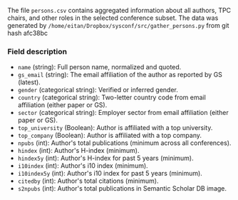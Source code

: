 The file `persons.csv` contains aggregated information about all authors, TPC chairs, and other roles in the selected conference subset.
The data was generated by `/home/eitan/Dropbox/sysconf/src/gather_persons.py` from git hash afc38bc


### Field description

  * `name` (string): Full person name, normalized and quoted.
  * `gs_email` (string): The email affiliation of the author as reported by GS (latest).
  * `gender` (categorical string): Verified or inferred gender.
  * `country` (categorical string): Two-letter country code from email affiliation (either paper or GS).
  * `sector` (categorical string): Employer sector from email affiliation (either paper or GS).
  * `top_university` (Boolean): Author is affiliated with a top university.
  * `top_company` (Boolean): Author is affiliated with a top company.
  * `npubs` (int): Author's total publications (minimum across all conferences).
  * `hindex` (int): Author's H-index (minimum).
  * `hindex5y` (int): Author's H-index for past 5 years (minimum).
  * `i10index` (int): Author's i10 index (minimum).
  * `i10index5y` (int): Author's i10 index for past 5 years (minimum).
  * `citedby` (int): Author's total citations (minimum).
  * `s2npubs` (int): Author's total publications in Semantic Scholar DB image.
